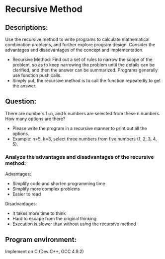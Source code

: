 # Recursive Method

## Descriptions:
Use the recursive method to write programs to calculate mathematical combination problems, and further explore program design. Consider the advantages and disadvantages of the concept and implementation.

* Recursive Method: Find out a set of rules to narrow the scope of the problem, so as to keep narrowing the problem until the details can be clarified, and then the answer can be summarized. Programs generally use function push calls.
* Simply put, the recursive method is to call the function repeatedly to get the answer.

## Question:
There are numbers 1~n, and k numbers are selected from these n numbers. How many options are there?
* Please write the program in a recursive manner to print out all the options.
* Example: n=5, k=3, select three numbers from five numbers (1, 2, 3, 4, 5).

### Analyze the advantages and disadvantages of the recursive method:
Advantages:
* Simplify code and shorten programming time
* Simplify more complex problems
* Easier to read
  
Disadvantages:
* It takes more time to think
* Hard to escape from the original thinking
* Execution is slower than without using the recursive method

## Program environment:
Implement on C (Dev C++, GCC 4.9.2)

